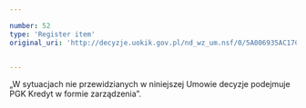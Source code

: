 ```yaml
---

number: 52
type: 'Register item'
original_uri: 'http://decyzje.uokik.gov.pl/nd_wz_um.nsf/0/5A006935AC17CC5BC12572DD003293E0?OpenDocument'


---
```


„W sytuacjach nie przewidzianych w niniejszej Umowie decyzje podejmuje PGK Kredyt w formie zarządzenia”.

